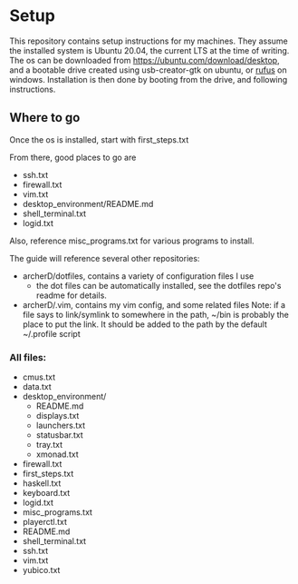 # Setup
This repository contains setup instructions for my machines.
They assume the installed system is Ubuntu 20.04, the current LTS at the time of writing.
The os can be downloaded from https://ubuntu.com/download/desktop, and a bootable drive created using usb-creator-gtk on ubuntu, or [rufus](rufus.ie) on windows.
Installation is then done by booting from the drive, and following instructions.

## Where to go
Once the os is installed, start with first_steps.txt

From there, good places to go are

* ssh.txt
* firewall.txt
* vim.txt
* desktop_environment/README.md
* shell_terminal.txt
* logid.txt

Also, reference misc_programs.txt for various programs to install.

The guide will reference several other repositories:
* archerD/dotfiles, contains a variety of configuration files I use
    * the dot files can be automatically installed, see the dotfiles repo's readme for details.
* archerD/.vim, contains my vim config, and some related files
Note: if a file says to link/symlink to somewhere in the path, ~/bin is probably the place to put the link.
    It should be added to the path by the default ~/.profile script

### All files:
* cmus.txt
* data.txt
* desktop_environment/
    * README.md
    * displays.txt
    * launchers.txt
    * statusbar.txt
    * tray.txt
    * xmonad.txt
* firewall.txt
* first_steps.txt
* haskell.txt
* keyboard.txt
* logid.txt
* misc_programs.txt
* playerctl.txt
* README.md
* shell_terminal.txt
* ssh.txt
* vim.txt
* yubico.txt

